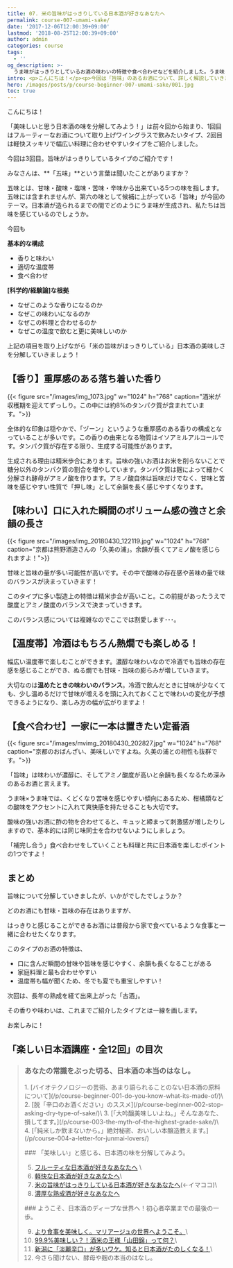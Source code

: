 ```yaml
---
title: 07. 米の旨味がはっきりしている日本酒が好きなあなたへ
permalink: course-007-umami-sake/
date: '2017-12-06T12:00:39+09:00'
lastmod: '2018-08-25T12:00:39+09:00'
author: admin
categories: course
tags:
  - ''
og_description: >-
  うま味がはっきりとしているお酒の味わいの特徴や食べ合わせなどを紹介しました。うま味と言えば昆布などが有名ですが、日本酒にもうま味は含まれています。うま味はアミノ酸の一種です。ということはタンパク質からアミノ酸は作られています。米にもアミノ酸は含まれていて、酵母が食べることでアミノ酸は作られます。落ち着いた香りもタンパク質が関与していて、温度帯を変えても美味しい味わいが多いです。食べ合わせとしても家庭に一本あれば大活躍してくれます。シーズンを通して楽しめるうま味の乗ったお酒を飲みたくなること間違いなしです！
intro: <p>こんにちは！</p><p>今回は「旨味」のあるお酒について、詳しく解説していきます。</p>
hero: /images/posts/p/course-beginner-007-umami-sake/001.jpg
toc: true
---
```

こんにちは！

「美味しいと思う日本酒の味を分解してみよう！」は前々回から始まり、1回目はフルーティーなお酒について取り上げワイングラスで飲みたいタイプ、2回目は軽快スッキリで幅広い料理に合わせやすいタイプをご紹介しました。

今回は3回目。旨味がはっきりしているタイプのご紹介です！

みなさんは、**「五味」**という言葉は聞いたことがありますか？

五味とは、甘味・酸味・塩味・苦味・辛味から出来ている5つの味を指します。五味には含まれませんが、第六の味として候補に上がっている「旨味」が今回のテーマ。日本酒が造られるまでの間でどのようにうま味が生成され、私たちは旨味を感じているのでしょうか。

今回も

**基本的な構成**

* 香りと味わい
* 適切な温度帯
* 食べ合わせ

**\[科学的/経験論]な根拠**

* なぜこのような香りになるのか
* なぜこの味わいになるのか
* なぜこの料理と合わせるのか
* なぜこの温度で飲むと更に美味しいのか

上記の項目を取り上げながら「米の旨味がはっきりしている」日本酒の美味しさを分解していきましょう！

## 【香り】重厚感のある落ち着いた香り

{{< figure src="/images/img_1073.jpg" w="1024" h="768" caption="酒米が収穫期を迎えてずっしり。この中には約8%のタンパク質が含まれています。">}}

全体的な印象は穏やかで、「ヅーン」というような重厚感のある香りの構成となっていることが多いです。この香りの由来となる物質はイソアミルアルコールです。タンパク質が存在する限り、生成する可能性があります。

生成される理由は精米歩合にあります。旨味の強いお酒はお米を削らないことで糖分以外のタンパク質の割合を増やしています。タンパク質は麹によって細かく分解され酵母がアミノ酸を作ります。アミノ酸自体は旨味だけでなく、甘味と苦味を感じやすい性質で「押し味」として余韻を長く感じやすくなります。

## 【味わい】口に入れた瞬間のボリューム感の強さと余韻の長さ

{{< figure src="/images/img_20180430_122119.jpg" w="1024" h="768" caption="京都は熊野酒造さんの「久美の浦」。余韻が長くてアミノ酸を感じられますよ！">}}

甘味と旨味の量が多い可能性が高いです。その中で酸味の存在感や苦味の量で味のバランスが決まっていきます！

このタイプに多い製造上の特徴は精米歩合が高いこと。この前提があったうえで酸度とアミノ酸度のバランスで決まっていきます。

このバランス感については複雑なのでここでは割愛します･･･。

## 【温度帯】冷酒はもちろん熱燗でも楽しめる！

幅広い温度帯で楽しむことができます。濃醇な味わいなので冷酒でも旨味の存在感を感じることができ、ぬる燗でも甘味・旨味の膨らみが増していきます。

大切なのは**温めたときの味わいのバランス**。冷酒で飲んだときに甘味が少なくても、少し温めるだけで甘味が増えるを頭に入れておくことで味わいの変化が予想できるようになり、楽しみ方の幅が広がりますよ！

## 【食べ合わせ】一家に一本は置きたい定番酒

{{< figure src="/images/mvimg_20180430_202827.jpg" w="1024" h="768" caption="京都のおばんざい、美味しいですよね。久美の浦との相性も抜群です。">}}

「旨味」は味わいが濃醇に、そしてアミノ酸度が高いと余韻も長くなるため深みのあるお酒と言えます。

うま味×うま味では、くどくなり苦味を感じやすい傾向にあるため、柑橘類などの酸味をアクセントに入れて爽快感を持たせることも大切です。

酸味の強いお酒に酢の物を合わせてると、キュッと締まって刺激感が増したりしますので、基本的には同じ味同士を合わせないようにしましょう。

「補完し合う」食べ合わせをしていくことも料理と共に日本酒を楽しむポイントの1つですよ！

## まとめ

旨味について分解していきましたが、いかがでしたでしょうか？

どのお酒にも甘味・旨味の存在はありますが、

はっきりと感じることができるお酒には普段から家で食べているような食事と一緒に合わせたくなります。

このタイプのお酒の特徴は、

* 口に含んだ瞬間の甘味や旨味を感じやすく、余韻も長くなることがある
* 家庭料理と最も合わせやすい
* 温度帯も幅が聞くため、冬でも夏でも重宝しやすい！

次回は、長年の熟成を経て出来上がった「古酒」。

その香りや味わいは、これまでご紹介したタイプとは一線を画します。

お楽しみに！

## 「楽しい日本酒講座・全12回」の目次
>### あなたの常識をぶった切る、日本酒の本当のはなし。
><p><p/>
>1. [バイオテクノロジーの芸術、あまり語られることのない日本酒の原料について](/p/course-beginner-001-do-you-know-what-its-made-of/)\
>2. [脱「辛口のお酒ください」のススメ](/p/course-beginner-002-stop-asking-dry-type-of-sake/)\
>3. [「大吟醸美味しいよね。」そんなあなた、損してます。](/p/course-003-the-myth-of-the-highest-grade-sake/)\
>4. [「純米しか飲まないから。」絶対秘密、おいしい本醸造教えます。](/p/course-004-a-letter-for-junmai-lovers/)
><p><p/>
>### 「美味しい」と感じる、日本酒の味を分解してみよう。
>
>5. [フルーティな日本酒が好きなあなたへ](/p/course-005-fruity-sake/) \
>6. [軽快な日本酒が好きなあなたへ](/p/course-006-smooth-sake/)\
>7. [米の旨味がはっきりしている日本酒が好きなあなたへ](/p/course-007-umami-sake/)(←イマココ)\
>8. [濃厚な熟成酒が好きなあなたへ](/p/course-008-aged-sake/)
><p><p/>
>### ようこそ、日本酒のディープな世界へ！初心者卒業までの最後の一歩。
>
>9. [より食事を美味しく。マリアージュの世界へようこそ。](/p/course-009-sake-marriage/)\
>10. [99.9%美味しい？！酒米の王様「山田錦」って何？](/p/course-010-yamadanishiki/)\
>11. [新潟に「淡麗辛口」が多いワケ。知ると日本酒がたのしくなる！](/p/course-011-nigata-dry-sake/)\
>12. 今さら聞けない、酵母や麹の本当のはなし。
